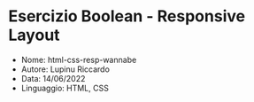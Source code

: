 # Esercizio Boolean - Responsive Layout

* Nome: html-css-resp-wannabe
* Autore: Lupinu Riccardo
* Data: 14/06/2022
* Linguaggio: HTML, CSS